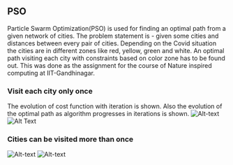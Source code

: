  ## PSO
 Particle Swarm Optimization(PSO) is used for finding an optimal path from a given network of cities. The problem statement is - given some cities and distances between every pair of cities. Depending on the Covid situation the cities are in different zones like red, yellow, green and white. An optimal path visiting each city with constraints based on color zone has to be found out. 
 This was done as the assignment for the course of Nature inspired computing at IIT-Gandhinagar.
 ### Visit each city only once 
 The evolution of cost function with iteration is shown. Also the evolution of the optimal path as algorithm progresses in iterations is shown. 
 ![Alt-text](https://github.com/devanshuThakar/Evolutionary-computation/blob/main/PSO/Gifs/Q1a-cost.gif) ![Alt Text](https://github.com/devanshuThakar/Evolutionary-computation/blob/main/PSO/Gifs/Q1a-Path.gif)
 ### Cities can be visited more than once
 ![Alt-text](https://github.com/devanshuThakar/Evolutionary-computation/blob/main/PSO/Gifs/Q1b-cost-1.gif) ![Alt-text](https://github.com/devanshuThakar/Evolutionary-computation/blob/main/PSO/Gifs/Q1b-Path-1.gif) 
